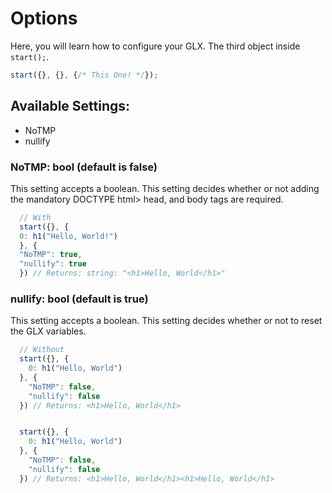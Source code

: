 # Options
Here, you will learn how to configure your GLX. The third object inside `start();`.
```js
start({}, {}, {/* This One! */});
```
## Available Settings:
- NoTMP
- nullify

### NoTMP: bool (default is false)
This setting accepts a boolean. This setting decides whether or not adding the mandatory DOCTYPE html> head, and body tags are required.
```js
  // With
  start({}, {
  0: h1("Hello, World!")
  }, {
  "NoTMP": true,
  "nullify": true
  }) // Returns: string: "<h1>Hello, World</h1>"
```

### nullify: bool (default is true)
This setting accepts a boolean. This setting decides whether or not to reset the GLX variables.
```js
  // Without
  start({}, {
    0: h1("Hello, World")
  }, {
    "NoTMP": false,
    "nullify": false
  }) // Returns: <h1>Hello, World</h1>


  start({}, {
    0: h1("Hello, World")
  }, {
    "NoTMP": false,
    "nullify": false
  }) // Returns: <h1>Hello, World</h1><h1>Hello, World</h1>
```
